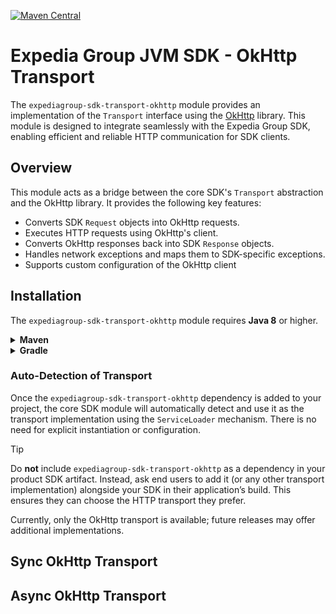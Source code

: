 [![Maven Central](https://img.shields.io/maven-central/v/com.expediagroup/expediagroup-sdk-transport-okhttp.svg)](https://search.maven.org/artifact/com.expediagroup/expediagroup-sdk-transport-okhttp)

# Expedia Group JVM SDK - OkHttp Transport
The `expediagroup-sdk-transport-okhttp` module provides an implementation of the `Transport` interface using the [OkHttp](https://square.github.io/okhttp/) library. This module is designed to integrate seamlessly with the Expedia Group SDK, enabling efficient and reliable HTTP communication for SDK clients.

## Overview
This module acts as a bridge between the core SDK's `Transport` abstraction and the OkHttp library. It provides the following key features:
- Converts SDK `Request` objects into OkHttp requests.
- Executes HTTP requests using OkHttp's client.
- Converts OkHttp responses back into SDK `Response` objects.
- Handles network exceptions and maps them to SDK-specific exceptions.
- Supports custom configuration of the OkHttp client
  
## Installation
The `expediagroup-sdk-transport-okhttp` module requires **Java 8** or higher.

<details>
  <summary><strong>Maven</strong></summary>

  Add the `expediagroup-sdk-transport-okhttp` as a dependency in your `pom.xml`:

  ```xml
  <dependency>
    <groupId>com.expediagroup</groupId>
    <artifactId>expediagroup-sdk-transport-okhttp</artifactId>
    <version>{latest-version}</version>
  </dependency>
  ```
</details>


<details>
  <summary><strong>Gradle</strong></summary>

  Add the `expediagroup-sdk-core` as a dependency in your `build.gradle`:

  ```gradle
  implementation 'com.expediagroup:expediagroup-sdk-transport-okhttp:{latest-version}'
  ```
</details>

### Auto-Detection of Transport
Once the `expediagroup-sdk-transport-okhttp` dependency is added to your project, the core SDK module will automatically detect and use it as the transport implementation using the `ServiceLoader` mechanism. There is no need for explicit instantiation or configuration.

> [!Tip]
> Do **not** include `expediagroup-sdk-transport-okhttp` as a dependency in your product SDK artifact. Instead, ask end users to add it (or any other transport implementation) alongside your SDK in their application’s build. This ensures they can choose the HTTP transport they prefer.
>
> Currently, only the OkHttp transport is available; future releases may offer additional implementations.  


## Sync OkHttp Transport

## Async OkHttp Transport

## 
